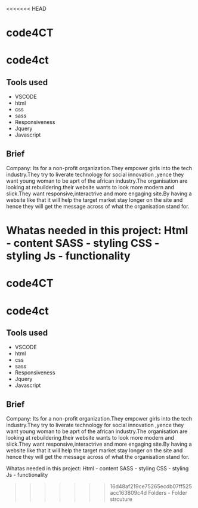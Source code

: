 <<<<<<< HEAD
# code4CT

# code4ct
## Tools used
- VSCODE
- html
- css
- sass
- Responsiveness
- Jquery
- Javascript

## Brief
Company: Its for a non-profit organization.They empower girls into the tech industry.They try to liverate technology for social innovation ,yence they want young woman to be aprt of the african industry.The organisation are looking at rebuildering.their website wants to look more modern and slick.They want responsive,interactrive and  more engaging site.By having a website like that it will help the target market stay longer on the site and hence they will get the message across of what the organisation stand for.

Whatas needed in this project:
Html - content
SASS - styling
CSS - styling
Js - functionality
=======
# code4CT

# code4ct
## Tools used
- VSCODE
- html
- css
- sass
- Responsiveness
- Jquery
- Javascript

## Brief
Company: Its for a non-profit organization.They empower girls into the tech industry.They try to liverate technology for social innovation ,yence they want young woman to be aprt of the african industry.The organisation are looking at rebuildering.their website wants to look more modern and slick.They want responsive,interactrive and  more engaging site.By having a website like that it will help the target market stay longer on the site and hence they will get the message across of what the organisation stand for.

Whatas needed in this project:
Html - content
SASS - styling
CSS - styling
Js - functionality
>>>>>>> 16d48af219ce75265ecdb07ff525acc163809c4d
Folders - Folder strcuture